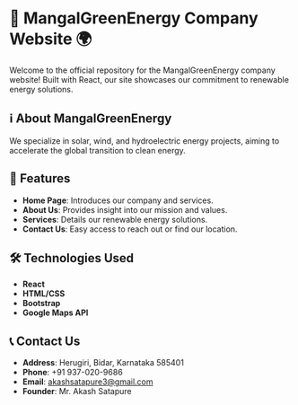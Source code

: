 # 🌿 MangalGreenEnergy Company Website 🌍

Welcome to the official repository for the MangalGreenEnergy company website! Built with React, our site showcases our commitment to renewable energy solutions.

## ℹ️ About MangalGreenEnergy

We specialize in solar, wind, and hydroelectric energy projects, aiming to accelerate the global transition to clean energy.

## 🚀 Features

- **Home Page**: Introduces our company and services.
- **About Us**: Provides insight into our mission and values.
- **Services**: Details our renewable energy solutions.
- **Contact Us**: Easy access to reach out or find our location.

## 🛠️ Technologies Used

- **React**
- **HTML/CSS**
- **Bootstrap**
- **Google Maps API**

## 📞 Contact Us

- **Address**: Herugiri, Bidar, Karnataka 585401
- **Phone**: +91 937-020-9686
- **Email**: akashsatapure3@gmail.com
- **Founder**: Mr. Akash Satapure
